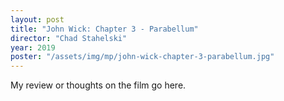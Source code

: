 ```yaml
---
layout: post
title: "John Wick: Chapter 3 - Parabellum"
director: "Chad Stahelski"
year: 2019
poster: "/assets/img/mp/john-wick-chapter-3-parabellum.jpg"
---
```


My review or thoughts on the film go here.
